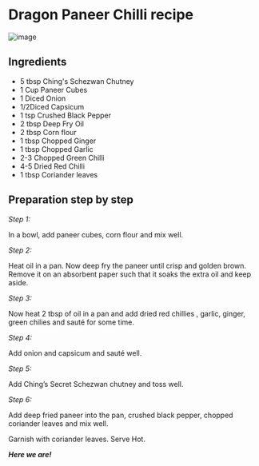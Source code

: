 # Dragon Paneer Chilli recipe


![image](http://www.foodista.com/sites/default/files/styles/thumb_270x175/public/dragon%20Paneer%20Chilli.jpg)



## Ingredients
- 5 tbsp Ching's Schezwan Chutney
- 1 Cup Paneer Cubes
- 1 Diced Onion
- 1/2Diced Capsicum
- 1 tsp Crushed Black Pepper
- 2 tbsp Deep Fry Oil
- 2 tbsp Corn flour
- 1 tbsp Chopped Ginger
- 1 tbsp Chopped Garlic
- 2-3 Chopped Green Chilli
- 4-5 Dried Red Chilli
- 1 tbsp Coriander leaves

## Preparation step by step

*Step 1:*

In a bowl, add paneer cubes, corn flour and mix well.

*Step 2:*

Heat oil in a pan. Now deep fry the paneer until crisp and golden brown. Remove it on an absorbent paper such that it soaks the extra oil and keep aside.

*Step 3:*

Now heat 2 tbsp of oil in a pan and add dried red chillies , garlic, ginger, green chilies and sauté for some time.

*Step 4:*

Add onion and capsicum and sauté well.

*Step 5:*

Add Ching’s Secret Schezwan chutney and toss well.

*Step 6:*

Add deep fried paneer into the pan, crushed black pepper, chopped coriander leaves and mix well.

Garnish with coriander leaves. Serve Hot.

___*Here we are!*___

